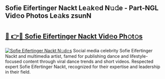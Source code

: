 ## Sofie Eifertinger Nackt Le𝚊k𝚎d N𝚞𝚍e - Part-NGL Vid𝚎o Photos Le𝚊ks zsunN

# <h2><a href="http://fb6bftz.evod.top/?m=Sofie+Eifertinger+Nackt">🔗 👉🔴 Sofie Eifertinger Nackt Vid𝚎o Ph𝚘t𝚘s</a></h2>

[![Sofie Eifertinger Nackt N𝚞d𝚎s](https://i.imgur.com/8V9OHl7.gif)](http://fb6bftz.evod.top/?m=Sofie+Eifertinger+Nackt)
Social media celebrity Sofie Eifertinger Nackt and multimedia artist, famed for publishing dance and lifestyle-focused content through viral dance trends and short videos. Respected expert Sofie Eifertinger Nackt, recognized for their expertise and leadership in their field. 

